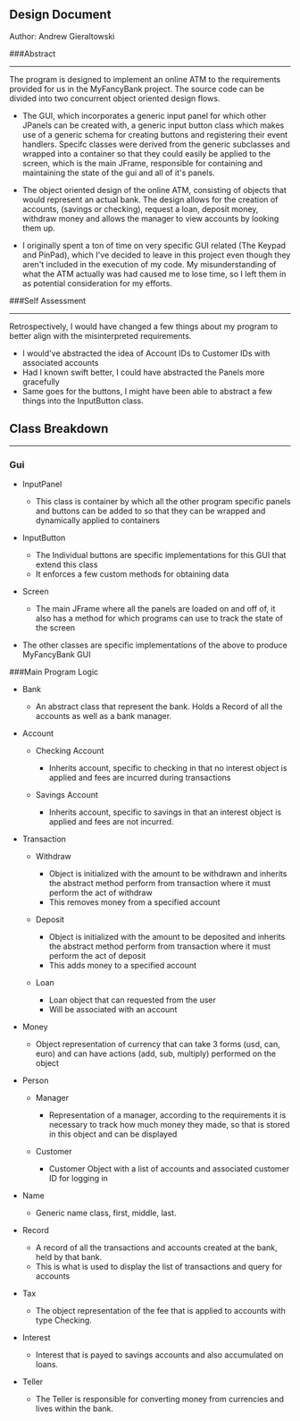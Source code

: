 ## Design Document
Author: Andrew Gieraltowski

###Abstract
***
The program is designed to implement an online ATM to the requirements provided for us
in the MyFancyBank project. The source code can be divided into two concurrent object oriented
design flows.

* The GUI, which incorporates a generic input panel for which other JPanels can be created with,
a generic input button class which makes use of a generic schema for creating buttons and registering
their event handlers. Specifc classes were derived from the generic subclasses and wrapped into a
container so that they could easily be applied to the screen, which is the main JFrame, responsible
for containing and maintaining the state of the gui and all of it's panels.

* The object oriented design of the online ATM, consisting of objects that would represent
an actual bank. The design allows for the creation of accounts, (savings or checking), request
a loan, deposit money, withdraw money and allows the manager to view accounts by looking them up.

* I originally spent a ton of time on very specific GUI related (The Keypad and PinPad), which I've
decided to leave in this project even though they aren't included in the execution of my code. 
My misunderstanding of what the ATM actually was had caused me to lose time, so I left them in as 
potential consideration for my efforts.


###Self Assessment
***

Retrospectively, I would have changed a few things about my program to better align with the 
misinterpreted requirements.

* I would've abstracted the idea of Account IDs to Customer IDs with associated accounts
* Had I known swift better, I could have abstracted the Panels more gracefully
* Same goes for the buttons, I might have been able to abstract a few things into the InputButton
class.

## Class Breakdown
***
### Gui
* InputPanel
    * This class is container by which all the other program specific panels and buttons can be added
    to so that they can be wrapped and dynamically applied to containers
    
* InputButton
    * The Individual buttons are specific implementations for this GUI that extend this class
    * It enforces a few custom methods for obtaining data
    
* Screen
    * The main JFrame where all the panels are loaded on and off of, it also has a method for
    which programs can use to track the state of the screen
    
* The other classes are specific implementations of the above to produce MyFancyBank GUI


###Main Program Logic
* Bank
    * An abstract class that represent the bank. Holds a Record of all the accounts as well as 
    a bank manager.
    
* Account

    * Checking Account
        * Inherits account, specific to checking in that no interest object is applied
        and fees are incurred during transactions

    * Savings Account
        * Inherits account, specific to savings in that an interest object is applied
        and fees are not incurred.

* Transaction

    * Withdraw
        * Object is initialized with the amount to be withdrawn and inherits the abstract method
        perform from transaction where it must perform the act of withdraw
        * This removes money from a specified account
    
    * Deposit
        * Object is initialized with the amount to be deposited and inherits the abstract method
        perform from transaction where it must perform the act of deposit
        * This adds money to a specified account
    
    * Loan
        * Loan object that can requested from the user
        * Will be associated with an account

* Money
    * Object representation of currency that can take 3 forms (usd, can, euro) and
    can have actions (add, sub, multiply) performed on the object

* Person
    * Manager
        * Representation of a manager, according to the requirements it is necessary to track
        how much money they made, so that is stored in this object and can be displayed
    
    * Customer
        * Customer Object with a list of accounts and associated customer ID for logging in

* Name
    * Generic name class, first, middle, last.

* Record
    * A record of all the transactions and accounts created at the bank, held by that bank.
    * This is what is used to display the list of transactions and query for accounts

* Tax
    * The object representation of the fee that is applied to accounts with type Checking.

* Interest
    * Interest that is payed to savings accounts and also accumulated on loans.

* Teller
    * The Teller is responsible for converting money from currencies and lives within the bank.
    
